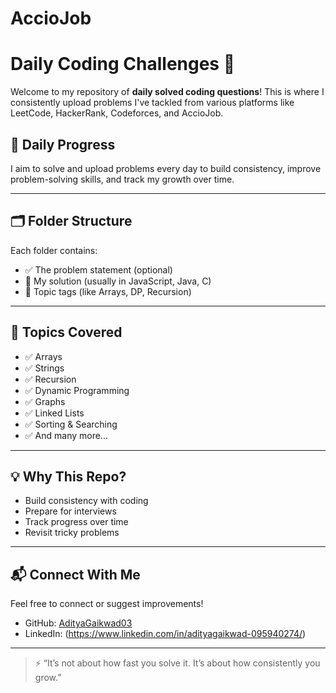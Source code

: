 # AccioJob


# Daily Coding Challenges 🚀

Welcome to my repository of **daily solved coding questions**! This is where I consistently upload problems I've tackled from various platforms like LeetCode, HackerRank, Codeforces, and AccioJob.

## 📅 Daily Progress

I aim to solve and upload problems every day to build consistency, improve problem-solving skills, and track my growth over time.

---

## 🗂️ Folder Structure

Each folder contains:
- ✅ The problem statement (optional)
- 🧠 My solution (usually in JavaScript, Java, C)
- 📌 Topic tags (like Arrays, DP, Recursion)


---

## 🧠 Topics Covered

- ✅ Arrays
- ✅ Strings
- ✅ Recursion
- ✅ Dynamic Programming
- ✅ Graphs
- ✅ Linked Lists
- ✅ Sorting & Searching
- ✅ And many more...

---

## 💡 Why This Repo?

- Build consistency with coding
- Prepare for interviews
- Track progress over time
- Revisit tricky problems

---

## 📬 Connect With Me

Feel free to connect or suggest improvements!

- GitHub: [AdityaGaikwad03](https://github.com/AdityaGaikwad03)
- LinkedIn: (https://www.linkedin.com/in/adityagaikwad-095940274/)

---

> ⚡ “It’s not about how fast you solve it. It’s about how consistently you grow.”

